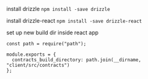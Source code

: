 install drizzle
`npm install -save drizzle`

install drizzle-react
`npm install -save drizzle-react`

set up new build dir inside react app
```
const path = require("path");

module.exports = {
  contracts_build_directory: path.join(__dirname, "client/src/contracts")
};
```